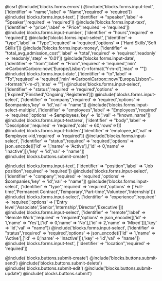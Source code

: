 <form action="{{route('training.store')}}" method="post">
@csrf
@include('blocks.forms.errors')
@include('blocks.forms.input-text', ['identifier' => "name",'label' => "Name",'required' => 'required'])
@include('blocks.forms.input-text', ['identifier' => "speaker",'label' => "Speaker",'required' => 'required'])
@include('blocks.forms.input-text', ['identifier' => "price",'label' => "Price",'required' => 'required'])
@include('blocks.forms.input-number', ['identifier' => "hours",'required' => 'required'])
@include('blocks.forms.input-select', ['identifier' => "type",'label' => "Type",'required' => 'required','options' => ['Hard Skills','Soft Skills']])
@include('blocks.forms.input-money', ['identifier' => "total_avg_admission_cost",'label' => 'total','required' => 'required','readonly' => 'readonly','step' => '0.01'])
@include('blocks.forms.input-date', ['identifier' => "from",'label' => "From",'required' => 'required','min' =>Carbon\Carbon::now('Europe/Lisbon')->format('Y-m-d'),'max' => ""])
@include('blocks.forms.input-date', ['identifier' => "to",'label' => "To",'required' => 'required','min' =>Carbon\Carbon::now('Europe/Lisbon')->format('Y-m-d'),'max' => ""])
@include('blocks.forms.input-select', ['identifier' => "status",'required' => 'required','options' => ['Expired','Finished','Ongoing','Registered']])
@include('blocks.forms.input-select', ['identifier' => "company",'required' => 'required','options' => $companies,'key' => 'id','val' => "name"])
@include('blocks.forms.input-select-multiple', ['identifier' => "employees",'label' => "Employees",'required' => 'required','options' => $employees,'key' => 'id','val' => "known_name"])
@include('blocks.forms.input-textarea', ['identifier' => "body",'label' => 'Description','required' => 'required','cols' => 60,'rows'=>1])
@include('blocks.forms.input-hidden',['identifier' => 'employee_id','val' => $employee->id,'required' => 'required'])
@include('blocks.forms.input-select', ['identifier' => "status",'required' => 'required','options' => json_encode([['id' => 1,'name' => 'Active'],['id' => 0,'name' => 'Inactive']]),'key' => 'id','val' => "name"]) 
<div class="py-2">
@include('blocks.buttons.submit-create')
</div>

@include('blocks.forms.input-text', ['identifier' => "position",'label' => "Job position",'required' => 'required'])
@include('blocks.forms.input-select', ['identifier' => "company",'required' => 'required','options' => $companies,'key' => 'id','val' => "name"])
@include('blocks.forms.input-select', ['identifier' => "type",'required' => 'required','options' => ['Full-time','Permanent Contract','Temporary','Part-time','Volunteer','Internship']])
@include('blocks.forms.input-select', ['identifier' => "experience",'required' => 'required','options' => ['Entry level','Associate','Senior','Internship','Director','Executive']])
@include('blocks.forms.input-select', ['identifier' => "remote",'label' => 'Remote Work','required' => 'required','options' => json_encode([['id' => 1,'name' => 'Yes'],['id' => 0,'name' => 'No'],['id' => 2,'name' => 'Mixed']]),'key' => 'id','val' => "name"])
@include('blocks.forms.input-select', ['identifier' => "status",'required' => 'required','options' => json_encode([['id' => 1,'name' => 'Active'],['id' => 0,'name' => 'Inactive']]),'key' => 'id','val' => "name"])                                 
@include('blocks.forms.input-text', ['identifier' => "location",'required' => 'required'])
</form>

@include('blocks.buttons.submit-create')
@include('blocks.buttons.submit-send')
@include('blocks.buttons.submit-delete')
@include('blocks.buttons.submit-edit')
@include('blocks.buttons.submit-update')
@include('blocks.buttons.submit')
